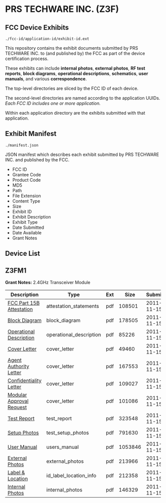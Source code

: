 # PRS TECHWARE INC. (Z3F)
## FCC Device Exhibits

```
./fcc-id/application-id/exhibit-id.ext
```

This repository contains the exhibit documents submitted by PRS TECHWARE INC. to (and published by) the FCC as part of the device certification process.

These exhibits can include **internal photos**, **external photos**, **RF test reports**, **block diagrams**, **operational descriptions**, **schematics**, **user manuals**, and various **correspondence**.

The top-level directories are sliced by the FCC ID of each device.

The second-level directories are named according to the application UUIDs. *Each FCC ID includes one or more application.*

Within each application directory are the exhibits submitted with that application. 

## Exhibit Manifest

```
./manifest.json
```

JSON manifest which describes each exhibit submitted by PRS TECHWARE INC. and published by the FCC.

- FCC ID
- Grantee Code
- Product Code
- MD5
- Path
- File Extension
- Content Type
- Size
- Exhibit ID
- Exhibit Description
- Exhibit Type
- Date Submitted
- Date Available
- Grant Notes

## Device List
## Z3FM1
**Grant Notes:** 2.4GHz Transceiver Module

| Description | Type | Ext | Size | Submitted | Available |
| ----------- | ---- | --- | ---- | --------- | --------- |
| [FCC Part 15B Attestation](Z3FM1/ef601edf10b43f4c1fe98b63b51e61d0/1581121.pdf) | attestation_statements | pdf | 108501 | 2011-11-15 | 2011-11-15 |
| [Block Diagram](Z3FM1/ef601edf10b43f4c1fe98b63b51e61d0/1581122.pdf) | block_diagram | pdf | 178505 | 2011-11-15 | 2011-11-15 |
| [Operational Description](Z3FM1/ef601edf10b43f4c1fe98b63b51e61d0/1581124.pdf) | operational_description | pdf | 85226 | 2011-11-15 | 2011-11-15 |
| [Cover Letter](Z3FM1/ef601edf10b43f4c1fe98b63b51e61d0/1581117.pdf) | cover_letter | pdf | 49460 | 2011-11-15 | 2011-11-15 |
| [Agent Authority Letter](Z3FM1/ef601edf10b43f4c1fe98b63b51e61d0/1581118.pdf) | cover_letter | pdf | 167553 | 2011-11-15 | 2011-11-15 |
| [Confidentiality Letter](Z3FM1/ef601edf10b43f4c1fe98b63b51e61d0/1581119.pdf) | cover_letter | pdf | 109027 | 2011-11-15 | 2011-11-15 |
| [Modular Approval Request](Z3FM1/ef601edf10b43f4c1fe98b63b51e61d0/1581120.pdf) | cover_letter | pdf | 101086 | 2011-11-15 | 2011-11-15 |
| [Test Report](Z3FM1/ef601edf10b43f4c1fe98b63b51e61d0/1581127.pdf) | test_report | pdf | 323548 | 2011-11-15 | 2011-11-15 |
| [Setup Photos](Z3FM1/ef601edf10b43f4c1fe98b63b51e61d0/1581128.pdf) | test_setup_photos | pdf | 791630 | 2011-11-15 | 2011-11-15 |
| [User Manual](Z3FM1/ef601edf10b43f4c1fe98b63b51e61d0/1581129.pdf) | users_manual | pdf | 1053846 | 2011-11-15 | 2011-11-15 |
| [External Photos](Z3FM1/ef601edf10b43f4c1fe98b63b51e61d0/1581125.pdf) | external_photos | pdf | 213966 | 2011-11-15 | 2011-11-15 |
| [Label & Location](Z3FM1/ef601edf10b43f4c1fe98b63b51e61d0/1581130.pdf) | id_label_location_info | pdf | 212358 | 2011-11-15 | 2011-11-15 |
| [Internal Photos](Z3FM1/ef601edf10b43f4c1fe98b63b51e61d0/1581126.pdf) | internal_photos | pdf | 146329 | 2011-11-15 | 2011-11-15 |
